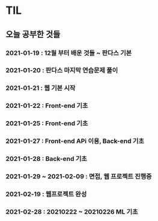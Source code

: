 # TIL

## 오늘 공부한 것들

### 2021-01-19 : 12월 부터 배운 것들 ~ 판다스 기본 
### 2021-01-20 : 판다스 마지막 연습문제 풀이 
### 2021-01-21 : 웹 기본 시작
### 2021-01-22 : Front-end 기초 
### 2021-01-25 : Front-end 기초 
### 2021-01-27 : Front-end APi 이용, Back-end 기초
### 2021-01-28 : Back-end 기초
### 2021-01-29 ~ 2021-02-09 : 면접, 웹 프로젝트 진행중
### 2021-02-19 : 웹프로젝트 완성
### 2021-02-28 : 20210222 ~ 20210226 ML 기초
